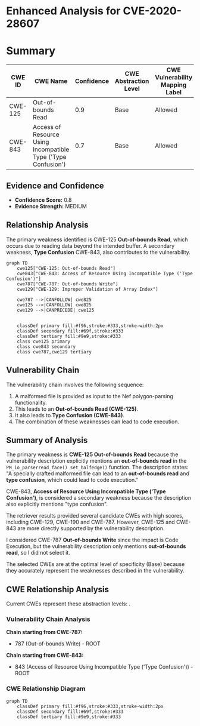 # Enhanced Analysis for CVE-2020-28607

# Summary
| CWE ID  | CWE Name  | Confidence | CWE Abstraction Level | CWE Vulnerability Mapping Label | CWE-Vulnerability Mapping Notes |
|---|---|---|---|---|---|
| CWE-125 | Out-of-bounds Read | 0.9 | Base | Allowed | Primary CWE |
| CWE-843 | Access of Resource Using Incompatible Type ('Type Confusion') | 0.7 | Base | Allowed | Secondary Candidate |

## Evidence and Confidence

*   **Confidence Score:** 0.8
*   **Evidence Strength:** MEDIUM

## Relationship Analysis
The primary weakness identified is CWE-125 **Out-of-bounds Read**, which occurs due to reading data beyond the intended buffer. A secondary weakness, **Type Confusion** CWE-843, also contributes to the vulnerability.

```mermaid
graph TD
    cwe125["CWE-125: Out-of-bounds Read"]
    cwe843["CWE-843: Access of Resource Using Incompatible Type ('Type Confusion')"]
    cwe787["CWE-787: Out-of-bounds Write"]
    cwe129["CWE-129: Improper Validation of Array Index"]

    cwe787 -->|CANFOLLOW| cwe825
    cwe125 -->|CANFOLLOW| cwe825
    cwe129 -->|CANPRECEDE| cwe125
    

    classDef primary fill:#f96,stroke:#333,stroke-width:2px
    classDef secondary fill:#69f,stroke:#333
    classDef tertiary fill:#9e9,stroke:#333
    class cwe125 primary
    class cwe843 secondary
    class cwe787,cwe129 tertiary
```

## Vulnerability Chain
The vulnerability chain involves the following sequence:
1.  A malformed file is provided as input to the Nef polygon-parsing functionality.
2.  This leads to an **Out-of-bounds Read (CWE-125)**.
3.  It also leads to **Type Confusion (CWE-843)**.
4.  The combination of these weaknesses can lead to code execution.

## Summary of Analysis
The primary weakness is **CWE-125 Out-of-bounds Read** because the vulnerability description explicitly mentions an **out-of-bounds read** in the `PM_io_parserread_face() set_halfedge()` function. The description states: "A specially crafted malformed file can lead to an **out-of-bounds read** and **type confusion**, which could lead to code execution."

CWE-843, **Access of Resource Using Incompatible Type ('Type Confusion')**, is considered a secondary weakness because the description also explicitly mentions "type confusion".

The retriever results provided several candidate CWEs with high scores, including CWE-129, CWE-190 and CWE-787. However, CWE-125 and CWE-843 are more directly supported by the vulnerability description.

I considered CWE-787 **Out-of-bounds Write** since the impact is Code Execution, but the vulnerability description only mentions **out-of-bounds read**, so I did not select it.

The selected CWEs are at the optimal level of specificity (Base) because they accurately represent the weaknesses described in the vulnerability.


## CWE Relationship Analysis

Current CWEs represent these abstraction levels: .


### Vulnerability Chain Analysis

**Chain starting from CWE-787:**
- 787 (Out-of-bounds Write) - ROOT


**Chain starting from CWE-843:**
- 843 (Access of Resource Using Incompatible Type ('Type Confusion')) - ROOT



### CWE Relationship Diagram

```mermaid
graph TD
    classDef primary fill:#f96,stroke:#333,stroke-width:2px
    classDef secondary fill:#69f,stroke:#333
    classDef tertiary fill:#9e9,stroke:#333
```